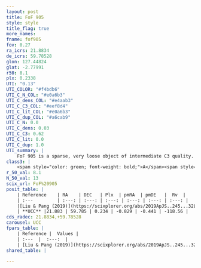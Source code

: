 ```yaml
---
layout: post
title: FoF 905
style: style
title_flag: true
more_names: 
fname: fof905
fov: 0.27
ra_icrs: 21.8834
de_icrs: 59.78528
glon: 127.44824
glat: -2.77991
r50: 8.1
plx: 0.2338
UTI: "0.13"
UTI_COLOR: "#f4bdb6"
UTI_C_N_COL: "#e0a6b3"
UTI_C_dens_COL: "#e4aab3"
UTI_C_C3_COL: "#eef8d4"
UTI_C_lit_COL: "#e0a6b3"
UTI_C_dup_COL: "#a6cab9"
UTI_C_N: 0.0
UTI_C_dens: 0.03
UTI_C_C3: 0.62
UTI_C_lit: 0.0
UTI_C_dup: 1.0
UTI_summary: |
    FoF 905 is a sparse, very loose object of intermediate C3 quality. It is rarely studied in the literature, with no articles listed in the last 6 years.<br><br><span style="color: #99180f; font-weight: bold;">Warning: </span>contains less than 25 stars with <i>P>0.5</i> estimated.
class3: |
    <span style="color: green; font-weight: bold;">A</span><span style="color: red; font-weight: bold;">C</span>
r_50_val: 8.1
N_50_val: 13
scix_url: FoF%20905
posit_table: |
    | Reference    | RA    | DEC   | Plx  | pmRA  | pmDE   |  Rv  |
    | :---         | :---: | :---: | :---: | :---: | :---: | :---: |
    |[Liu & Pang (2019)](https://scixplorer.org/abs/2019ApJS..245...32L) | 21.89 | 59.812 | 0.253 | -0.81 | -0.488 | -- |
    | **UCC** |21.883 | 59.785 | 0.234 | -0.829 | -0.441 | -118.56 | 
cds_radec: 21.8834,+59.78528
carousel: UCC
fpars_table: |
    | Reference |  Values |
    | :---  |  :---:  |
    | [Liu & Pang (2019)](https://scixplorer.org/abs/2019ApJS..245...32L) | `Age=1.41, Z=-0.5` |
shared_table: |
    
---
```

